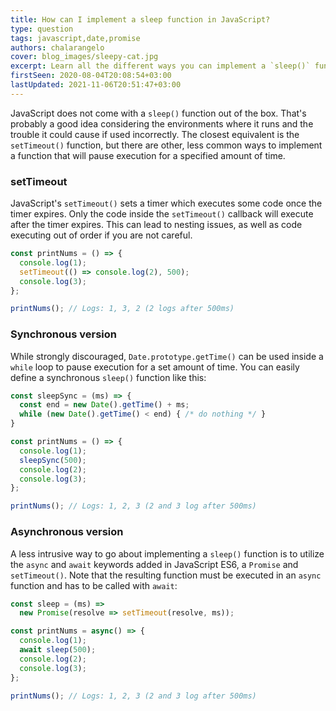 ```yaml
---
title: How can I implement a sleep function in JavaScript?
type: question
tags: javascript,date,promise
authors: chalarangelo
cover: blog_images/sleepy-cat.jpg
excerpt: Learn all the different ways you can implement a `sleep()` function in JavaScript.
firstSeen: 2020-08-04T20:08:54+03:00
lastUpdated: 2021-11-06T20:51:47+03:00
---
```


JavaScript does not come with a `sleep()` function out of the box. That's probably a good idea considering the environments where it runs and the trouble it could cause if used incorrectly. The closest equivalent is the `setTimeout()` function, but there are other, less common ways to implement a function that will pause execution for a specified amount of time.

### setTimeout

JavaScript's `setTimeout()` sets a timer which executes some code once the timer expires. Only the code inside the `setTimeout()` callback will execute after the timer expires. This can lead to nesting issues, as well as code executing out of order if you are not careful.

```js
const printNums = () => {
  console.log(1);
  setTimeout(() => console.log(2), 500);
  console.log(3);
};

printNums(); // Logs: 1, 3, 2 (2 logs after 500ms)
```

### Synchronous version

While strongly discouraged, `Date.prototype.getTime()` can be used inside a `while` loop to pause execution for a set amount of time. You can easily define a synchronous `sleep()` function like this:

```js
const sleepSync = (ms) => {
  const end = new Date().getTime() + ms;
  while (new Date().getTime() < end) { /* do nothing */ }
}

const printNums = () => {
  console.log(1);
  sleepSync(500);
  console.log(2);
  console.log(3);
};

printNums(); // Logs: 1, 2, 3 (2 and 3 log after 500ms)
```

### Asynchronous version

A less intrusive way to go about implementing a `sleep()` function is to utilize the `async` and `await` keywords added in JavaScript ES6, a `Promise` and `setTimeout()`. Note that the resulting function must be executed in an `async` function and has to be called with `await`:

```js
const sleep = (ms) =>
  new Promise(resolve => setTimeout(resolve, ms));

const printNums = async() => {
  console.log(1);
  await sleep(500);
  console.log(2);
  console.log(3);
};

printNums(); // Logs: 1, 2, 3 (2 and 3 log after 500ms)
```
